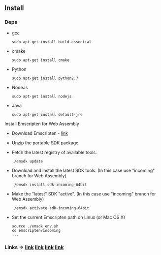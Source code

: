 ## Install

### Deps
  - gcc
  
    ```
    sudo apt-get install build-essential
    ```
  
  - cmake
  
    ```
    sudo apt-get install cmake
    ```
  
  - Python
  
    ```
    sudo apt-get install python2.7
    ```
  
  - NodeJs
  
    ```
    sudo apt-get install nodejs
    ```
  
  - Java
  
    ```
    sudo apt-get install default-jre
    ```

Install Emscripten for Web Assembly

  - Download Emscripten - [link](https://s3.amazonaws.com/mozilla-games/emscripten/releases/emsdk-portable.tar.gz)
  - Unzip the portable SDK package
  - Fetch the latest registry of available tools.
  
    ```
    ./emsdk update
    ```
    
  - Download and install the latest SDK tools. (In this case use "incoming" branch for Web Assembly)
  
    ```
    ./emsdk install sdk-incoming-64bit
    ```
    
  - Make the "latest" SDK "active". (In this case use "incoming" branch for Web Assembly)
  
    ```
    ./emsdk activate sdk-incoming-64bit
    ```
    
  - Set the current Emscripten path on Linux (or Mac OS X)
  
    ```
    source ./emsdk_env.sh
    cd emscripten/incoming
    ...
    ```
 ### Links => [link](http://kripken.github.io/emscripten-site/docs/getting_started/downloads.html#updating-the-emscripten-sdk) [link](https://github.com/kripken/emscripten/wiki/WebAssembly) [link](https://gist.github.com/kripken/59c67556dc03bb6d57052fedef1e61ab) [link](https://github.com/kripken/emscripten/issues/4453)
